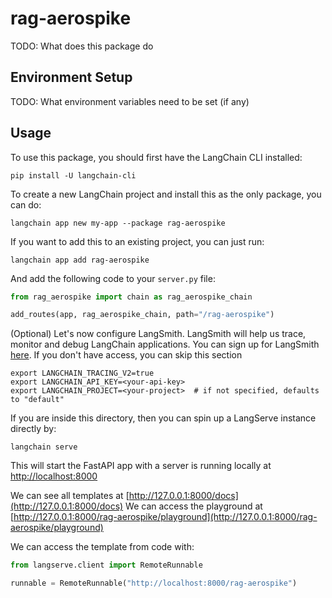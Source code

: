 # rag-aerospike

TODO: What does this package do

## Environment Setup

TODO: What environment variables need to be set (if any)

## Usage

To use this package, you should first have the LangChain CLI installed:

```shell
pip install -U langchain-cli
```

To create a new LangChain project and install this as the only package, you can do:

```shell
langchain app new my-app --package rag-aerospike
```

If you want to add this to an existing project, you can just run:

```shell
langchain app add rag-aerospike
```

And add the following code to your `server.py` file:
```python
from rag_aerospike import chain as rag_aerospike_chain

add_routes(app, rag_aerospike_chain, path="/rag-aerospike")
```

(Optional) Let's now configure LangSmith. 
LangSmith will help us trace, monitor and debug LangChain applications. 
You can sign up for LangSmith [here](https://smith.langchain.com/). 
If you don't have access, you can skip this section


```shell
export LANGCHAIN_TRACING_V2=true
export LANGCHAIN_API_KEY=<your-api-key>
export LANGCHAIN_PROJECT=<your-project>  # if not specified, defaults to "default"
```

If you are inside this directory, then you can spin up a LangServe instance directly by:

```shell
langchain serve
```

This will start the FastAPI app with a server is running locally at 
[http://localhost:8000](http://localhost:8000)

We can see all templates at [http://127.0.0.1:8000/docs](http://127.0.0.1:8000/docs)
We can access the playground at [http://127.0.0.1:8000/rag-aerospike/playground](http://127.0.0.1:8000/rag-aerospike/playground)  

We can access the template from code with:

```python
from langserve.client import RemoteRunnable

runnable = RemoteRunnable("http://localhost:8000/rag-aerospike")
```